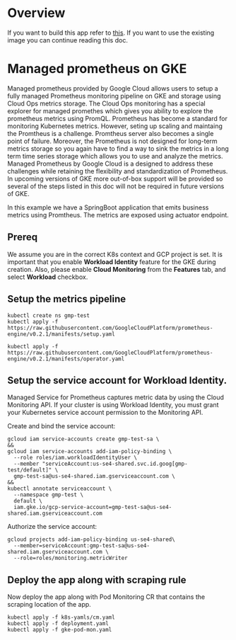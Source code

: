 # Overview
If you want to build this app refer to [this](application-overview-and-build.md).
If you want to use the existing image you can continue reading this doc. 

# Managed prometheus on GKE
Managed prometheus provided by Google Cloud allows users to setup a fully managed Prometheus monitoring pipeline on GKE and storage using Cloud Ops metrics storage. 
The Cloud Ops monitoring has a special explorer for managed promethes which gives you ability to explore the prometheus metrics using PromQL. 
Prometheus has become a standard for monitoring Kubernetes metrics. However, seting up scaling and maintaing the Promtheus is a challenge. Promtheus server also becomes a single point of failure. Moreover, the Prometheus is not designed for long-term metrics storage so you again have to find a way to sink the metrics in a long term time series storage which allows you to use and analyze the metrics. 
Managed Prometheus by Google Cloud is a designed to address these challenges while retaining the flexibility and standardization of Prometheus. 
In upcoming versions of GKE more out-of-box support will be provided so several of the steps listed in this doc will not be required in future versions of GKE. 

In this example we have a SpringBoot application that emits business metrics using Promtheus. The metrics are exposed using actuator endpoint. 

## Prereq
We assume you are in the correct K8s context and GCP project is set. 
It is important that you enable **Workload Identity** feature for the GKE during creation. 
Also, please enable **Cloud Monitoring** from the **Features** tab, and select **Workload** checkbox.

## Setup the metrics pipeline
```
kubectl create ns gmp-test
kubectl apply -f https://raw.githubusercontent.com/GoogleCloudPlatform/prometheus-engine/v0.2.1/manifests/setup.yaml

kubectl apply -f https://raw.githubusercontent.com/GoogleCloudPlatform/prometheus-engine/v0.2.1/manifests/operator.yaml
```

## Setup the service account for Workload Identity. 
Managed Service for Prometheus captures metric data by using the Cloud Monitoring API. If your cluster is using Workload Identity, you must grant your Kubernetes service account permission to the Monitoring API. 

Create and bind the service account: 
```
gcloud iam service-accounts create gmp-test-sa \
&&
gcloud iam service-accounts add-iam-policy-binding \
  --role roles/iam.workloadIdentityUser \
  --member "serviceAccount:us-se4-shared.svc.id.goog[gmp-test/default]" \
  gmp-test-sa@us-se4-shared.iam.gserviceaccount.com \
&&
kubectl annotate serviceaccount \
  --namespace gmp-test \
  default \
  iam.gke.io/gcp-service-account=gmp-test-sa@us-se4-shared.iam.gserviceaccount.com
```
Authorize the service account:
```
gcloud projects add-iam-policy-binding us-se4-shared\
  --member=serviceAccount:gmp-test-sa@us-se4-shared.iam.gserviceaccount.com \
  --role=roles/monitoring.metricWriter
```


## Deploy the app along with scraping rule
Now deploy the app along with Pod Monitoring CR that contains the scraping location of the app.
```
kubectl apply -f k8s-yamls/cm.yaml
kubectl apply -f deployment.yaml
kubectl apply -f gke-pod-mon.yaml
```
